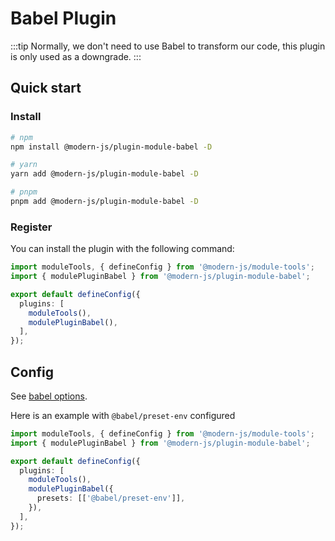 # Babel Plugin

:::tip
Normally, we don't need to use Babel to transform our code, this plugin is only used as a downgrade.
:::

## Quick start

### Install

```bash
# npm
npm install @modern-js/plugin-module-babel -D

# yarn
yarn add @modern-js/plugin-module-babel -D

# pnpm
pnpm add @modern-js/plugin-module-babel -D
```

### Register

You can install the plugin with the following command:

```ts
import moduleTools, { defineConfig } from '@modern-js/module-tools';
import { modulePluginBabel } from '@modern-js/plugin-module-babel';

export default defineConfig({
  plugins: [
    moduleTools(),
    modulePluginBabel(),
  ],
});
```

## Config

See [babel options](https://babeljs.io/docs/options).

Here is an example with `@babel/preset-env` configured

```ts
import moduleTools, { defineConfig } from '@modern-js/module-tools';
import { modulePluginBabel } from '@modern-js/plugin-module-babel';

export default defineConfig({
  plugins: [
    moduleTools(),
    modulePluginBabel({
      presets: [['@babel/preset-env']],
    }),
  ],
});
```
